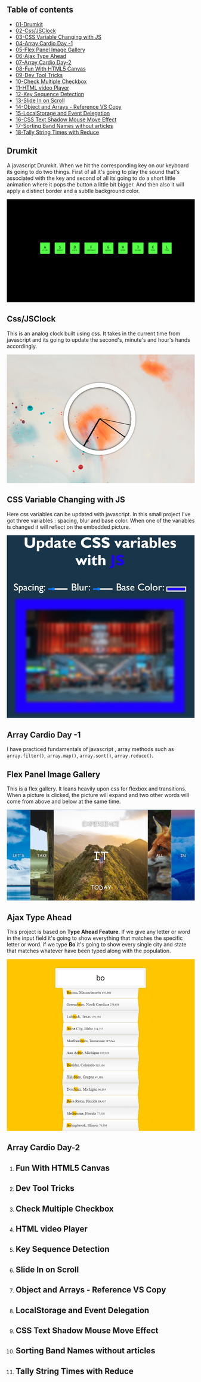

## Table of contents

- [01-Drumkit](#drumkit)
- [02-Css/JSClock](#cssjsclock)
- [03-CSS Variable Changing with JS](#css-variable-changing-with-js)
- [04-Array Cardio Day -1](#array-cardio-day--1)
- [05-Flex Panel Image Gallery](#flex-panel-image-gallery)
- [06-Ajax Type Ahead](#ajax-type-ahead)
- [07-Array Cardio Day-2](#array-cardio-day-2)
- [08-Fun With HTML5 Canvas](#fun-with-html5-canvas)
- [09-Dev Tool Tricks](#dev-tool-tricks)
- [10-Check Multiple Checkbox](#check-multiple-checkbox)
- [11-HTML video Player](#html-video-player)
- [12-Key Sequence Detection](#key-sequence-detection)
- [13-Slide In on Scroll](#slide-in-on-scroll)
- [14-Object and Arrays - Reference VS Copy](#object-and-arrays---reference-vs-copy)
- [15-LocalStorage and Event Delegation](#localstorage-and-event-delegation)
- [16-CSS Text Shadow Mouse Move Effect](#css-text-shadow-mouse-move-effect)
- [17-Sorting Band Names without articles](#sorting-band-names-without-articles)
- [18-Tally String Times with Reduce](#tally-string-times-with-reduce)



## Drumkit
A javascript Drumkit. When we hit the corresponding key on our keyboard its going to do two things. First of all it's going to play the sound that's associated with the key and second of all its going to do a short little animation where it pops the button a little bit bigger. And then also it will apply a distinct border and a subtle background color.

![drumkit](./01-drumkit/ss.png)
## Css/JSClock
This is an analog clock built using css. It takes in the current time from javascript and its going to update the second's, minute's and hour's hands accordingly.

![clock](./02-css_js%20clock/ss.png)
## CSS Variable Changing with JS
Here css variables can be updated with javascript. In this small project I've got three variables : spacing, blur and base color. When one of the variables is changed it will reflect on the embedded picture.

![css variable changed](./03-CSS%20Variable%20Changing%20with%20JS/ss.png)

## Array Cardio Day -1
I have practiced fundamentals of javascript , array methods such as `array.filter()`, `array.map()`, `array.sort()`, `array.reduce()`.
## Flex Panel Image Gallery
This is a flex gallery. It leans heavily upon css for flexbox and transitions. When a picture is clicked, the picture will expand and two other words will come from above and below at the same time.

![flex gallery](./05-Flex%20Panel%20Image%20Gallery/ss.png)
## Ajax Type Ahead
This project is based on **Type Ahead Feature**. If we give any letter or word in the input field it's going to show everything that matches the specific letter or word. if we type **Bo** it's going to show every single city and state that matches whatever have been typed along with the population.

![Type Ahead](./06-Ajax%20Type%20Ahead/ss.png)

## Array Cardio Day-2
1. ## Fun With HTML5 Canvas
1. ## Dev Tool Tricks
1. ## Check Multiple Checkbox
1. ## HTML video Player
1. ## Key Sequence Detection
1. ## Slide In on Scroll
1. ## Object and Arrays - Reference VS Copy
1. ## LocalStorage and Event Delegation
1. ## CSS Text Shadow Mouse Move Effect
1. ## Sorting Band Names without articles
1. ## Tally String Times with Reduce
